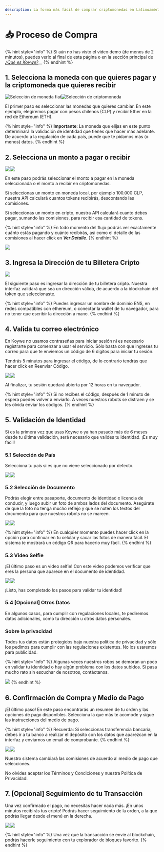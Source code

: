 ```yaml
---
description: La forma más fácil de comprar criptomonedas en Latinoamérica
---
```


# 📥 Proceso de Compra

{% hint style="info" %}
Si aún no has visto el video demo (de menos de 2 minutos), puedes verlo al final de esta página o en la sección principal de [_¿Qué es Koywe?_](./)__
{% endhint %}

## 1. Selecciona la moneda con que quieres pagar y la criptomoneda que quieres recibir

![Selección de moneda fiat](<../../.gitbook/assets/Screen Shot 2022-12-07 at 18.09.13.png>)![Selección de criptomoneda](<../../.gitbook/assets/Screen Shot 2022-12-07 at 18.09.33.png>)

El primer paso es seleccionar las monedas que quieres cambiar. En este ejemplo, elegiremos pagar con pesos chilenos (CLP) y recibir Ether en la red de Ethereum (ETH).

{% hint style="info" %}
**Importante**: La moneda que elijas en este punto determinará la validación de identidad que tienes que hacer más adelante. De acuerdo a la regulación de cada país, puede que te pidamos más (o menos) datos.
{% endhint %}

## 2. Selecciona un monto a pagar o recibir

![](<../../.gitbook/assets/Screen Shot 2022-12-07 at 18.14.05.png>)![](<../../.gitbook/assets/Screen Shot 2022-12-07 at 18.14.13.png>)

En este paso podrás seleccionar el monto a pagar en la moneda seleccionada o el monto a recibir en criptomonedas.

Si seleccionas un monto en moneda local, por ejemplo 100.000 CLP, nuestra API calculará cuantos tokens recibirás, descontando las comisiones.

Si seleccionas un monto en cripto, nuestra API calculará cuanto debes pagar, sumando las comisiones, para recibir esa cantidad de tokens.

{% hint style="info" %}
En todo momento del flujo podrás ver exactamente cuánto estás pagando y cuánto recibirás, así como el detalle de las comisiones al hacer click en _**Ver Detalle**_.
{% endhint %}

![](<../../.gitbook/assets/Screen Shot 2022-12-07 at 21.58.53.png>)

## 3. Ingresa la Dirección de tu Billetera Cripto

![](<../../.gitbook/assets/Screen Shot 2022-12-07 at 22.01.31.png>)

El siguiente paso es ingresar la dirección de tu billetera cripto. Nuestra interfaz validará que sea un dirección válida, de acuerdo a la blockchain del token que seleccionaste.

{% hint style="info" %}
Puedes ingresar un nombre de dominio ENS, en redes compatibles con ethereum, o conectar la wallet de tu navegador, para no tener que escribir la dirección a mano.
{% endhint %}

## 4. Valida tu correo electrónico

En Koywe no usamos contraseñas para iniciar sesión ni es necesario registrarte para comenzar a usar el servicio. Sólo basta con que ingreses tu correo para que te enviemos un código de 6 dígitos para iniciar tu sesión.

Tendrás 5 minutos para ingresar el código, de lo contrario tendrás que hacer click en Reenviar Código.

![](<../../.gitbook/assets/Screen Shot 2022-12-07 at 22.08.45.png>)![](<../../.gitbook/assets/Screen Shot 2022-12-07 at 22.08.59.png>)

Al finalizar, tu sesión quedará abierta por 12 horas en tu navegador.

{% hint style="info" %}
Si no recibes el código, después de 1 minuto de espera puedes volver a enviarlo. A veces nuestros robots se distraen y se les olvida enviar los códigos.
{% endhint %}

## 5. Validación de Identidad

Si es la primera vez que usas Koywe o ya han pasado más de 6 meses desde tu última validación, será necesario que valides tu identidad. ¡Es muy fácil!

### 5.1 Selección de País

Selecciona tu país si es que no viene seleccionado por defecto.

![](<../../.gitbook/assets/Screen Shot 2022-12-07 at 22.14.31 (1).png>)![](<../../.gitbook/assets/Screen Shot 2022-12-07 at 22.14.47.png>)

### 5.2 Selección de Documento

Podrás elegir entre pasaporte, documento de identidad o licencia de conducir, y luego subir un foto de ambos lados del documento. Asegúrate de que la foto no tenga mucho reflejo y que se noten los textos del documento para que nuestros robots no se mareen.

![](<../../.gitbook/assets/Screen Shot 2022-12-07 at 22.17.47.png>)![](<../../.gitbook/assets/Screen Shot 2022-12-07 at 22.21.25.png>)

{% hint style="info" %}
En cualquier momento puedes hacer click en la opción para continuar en tu celular y sacar las fotos de manera fácil. El sistema te mostrará un código QR para hacerlo muy fácil.
{% endhint %}

### 5.3 Video Selfie

¡El último paso es un video selfie! Con este video podemos verificar que eres la persona que aparece en el documento de identidad.

![](<../../.gitbook/assets/Dec-07-2022 22-36-21.gif>)![](<../../.gitbook/assets/Screen Shot 2022-12-07 at 22.35.23.png>)

¡Listo, has completado los pasos para validar tu identidad!

### 5.4 \[Opcional] Otros Datos

En algunos casos, para cumplir con regulaciones locales, te pediremos datos adicionales, como tu dirección u otros datos personales.

### Sobre la privacidad

Todos tus datos están protegidos bajo nuestra política de privacidad y sólo los pedimos para cumplir con las regulaciones existentes. No los usaremos para publicidad.

{% hint style="info" %}
Algunas veces nuestros robos se demoran un poco en validar tu identidad o hay algún problema con los datos subidos. Si pasa mucho rato sin escuchar de nosotros, contáctanos.

![](<../../.gitbook/assets/Screen Shot 2022-12-07 at 22.39.57.png>)
{% endhint %}

## 6. Confirmación de Compra y Medio de Pago

¡El último paso! En este paso encontrarás un resumen de tu orden y las opciones de pago disponibles. Selecciona la que más te acomode y sigue las instrucciones del medio de pago.

{% hint style="info" %}
Recuerda: Si seleccionas transferencia bancaria, debes ir a tu banco a realizar el depósito con los datos que aparezcan en la interfaz y enviarnos un email de comprobante.
{% endhint %}

![](<../../.gitbook/assets/Screen Shot 2022-12-07 at 22.43.46.png>)![](<../../.gitbook/assets/Screen Shot 2022-12-07 at 22.43.53.png>)

Nuestro sistema cambiará las comisiones de acuerdo al medio de pago que selecciones.

No olvides aceptar los Términos y Condiciones y nuestra Política de Privacidad.

## 7. \[Opcional] Seguimiento de tu Transacción

Una vez confirmado el pago, no necesitas hacer nada más. ¡En unos minutos recibirás tus cripto! Podrás hacer seguimiento de la orden, a la que podrás llegar desde el menú en la derecha.

![](<../../.gitbook/assets/Screen Shot 2022-12-07 at 22.50.33.png>)![](<../../.gitbook/assets/Screen Shot 2022-12-07 at 22.50.26.png>)

{% hint style="info" %}
Una vez que la transacción se envíe al blockchain, podrás hacerle seguimiento con tu explorador de bloques favorito.
{% endhint %}



